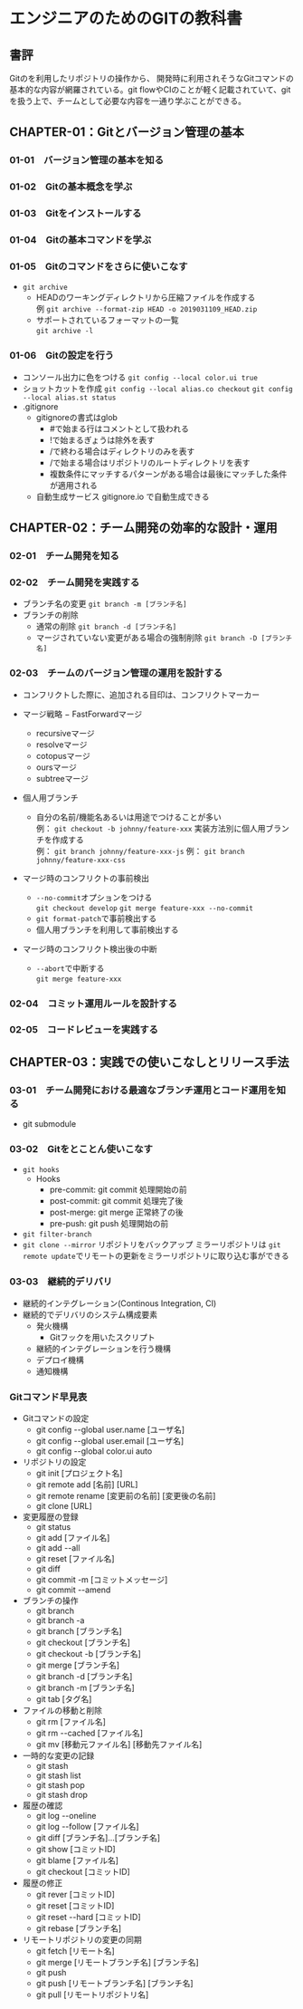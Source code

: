 # エンジニアのためのGITの教科書
## 書評
Gitのを利用したリポジトリの操作から、
開発時に利用されそうなGitコマンドの基本的な内容が網羅されている。git flowやCIのことが軽く記載されていて、gitを扱う上で、チームとして必要な内容を一通り学ぶことができる。

## CHAPTER-01：Gitとバージョン管理の基本
### 01-01　バージョン管理の基本を知る
### 01-02　Gitの基本概念を学ぶ
### 01-03　Gitをインストールする
### 01-04　Gitの基本コマンドを学ぶ
### 01-05　Gitのコマンドをさらに使いこなす
  - `git archive`  
    - HEADのワーキングディレクトリから圧縮ファイルを作成する  
      例 `git archive --format-zip HEAD -o 2019031109_HEAD.zip`  
    - サポートされているフォーマットの一覧  
      `git archive -l`
    
### 01-06　Gitの設定を行う
  - コンソール出力に色をつける
    `git config --local color.ui true`
  - ショットカットを作成
    `git config --local alias.co checkout`
    `git config --local alias.st status`
  - .gitignore
    - gitignoreの書式はglob  
      - #で始まる行はコメントとして扱われる
      - !で始まるぎょうは除外を表す
      - /で終わる場合はディレクトリのみを表す
      - /で始まる場合はリポジトリのルートディレクトリを表す
      - 複数条件にマッチするパターンがある場合は最後にマッチした条件が適用される
    - 自動生成サービス
      gitignore.io で自動生成できる
      
## CHAPTER-02：チーム開発の効率的な設計・運用
### 02-01　チーム開発を知る
### 02-02　チーム開発を実践する
  - ブランチ名の変更 `git branch -m [ブランチ名]`
  - ブランチの削除
    - 通常の削除 `git branch -d [ブランチ名]`
    - マージされていない変更がある場合の強制削除 `git branch -D [ブランチ名]`
    
### 02-03　チームのバージョン管理の運用を設計する
  - コンフリクトした際に、追加される目印は、コンフリクトマーカー
  - マージ戦略
    − FastForwardマージ
    - recursiveマージ
    - resolveマージ
    - cotopusマージ
    - oursマージ
    - subtreeマージ
  - 個人用ブランチ
    - 自分の名前/機能名あるいは用途でつけることが多い  
      例： `git checkout -b johnny/feature-xxx`
      実装方法別に個人用ブランチを作成する  
      例： `git branch johnny/feature-xxx-js`
      例： `git branch johnny/feature-xxx-css`
  - マージ時のコンフリクトの事前検出
    - `--no-commit`オプションをつける  
      `git checkout develop`
      `git merge feature-xxx --no-commit`
    - `git format-patch`で事前検出する
    - 個人用ブランチを利用して事前検出する
    
  - マージ時のコンフリクト検出後の中断
    - `--abort`で中断する  
      `git merge feature-xxx`
   
### 02-04　コミット運用ルールを設計する
### 02-05　コードレビューを実践する

## CHAPTER-03：実践での使いこなしとリリース手法
### 03-01　チーム開発における最適なブランチ運用とコード運用を知る
  - git submodule
  
### 03-02　Gitをとことん使いこなす
  - `git hooks`
    - Hooks
      - pre-commit: git commit 処理開始の前
      - post-commit: git commit 処理完了後
      - post-merge: git merge 正常終了の後
      - pre-push: git push 処理開始の前
  - `git filter-branch`
  - `git clone --mirror`
    リポジトリをバックアップ
    ミラーリポジトリは `git remote update`でリモートの更新をミラーリポジトリに取り込む事ができる
    
### 03-03　継続的デリバリ
  - 継続的インテグレーション(Continous Integration, CI)
  - 継続的でデリバリのシステム構成要素
    - 発火機構
      - Gitフックを用いたスクリプト
    - 継続的インテグレーションを行う機構
    - デプロイ機構
    - 通知機構
### Gitコマンド早見表
  - Gitコマンドの設定
    - git config --global user.name [ユーザ名]
    - git config --global user.email [ユーザ名]
    - git config --global color.ui auto
  - リポジトリの設定
    - git init [プロジェクト名]
    - git remote add [名前] [URL]
    - git remote rename [変更前の名前] [変更後の名前]
    - git clone [URL]
  - 変更履歴の登録
    - git status
    - git add [ファイル名]
    - git add --all
    - git reset [ファイル名]
    - git diff
    - git commit -m [コミットメッセージ]
    - git commit --amend
  - ブランチの操作
    - git branch
    - git branch -a
    - git branch [ブランチ名]
    - git checkout [ブランチ名]
    - git checkout -b [ブランチ名]
    - git merge [ブランチ名]
    - git branch -d [ブランチ名]
    - git branch -m [ブランチ名]
    - git tab [タグ名]
  - ファイルの移動と削除
    - git rm [ファイル名]
    - git rm --cached [ファイル名]
    - git mv [移動元ファイル名] [移動先ファイル名]
  - 一時的な変更の記録
    - git stash
    - git stash list
    - git stash pop
    - git stash drop
  - 履歴の確認
    - git log --oneline
    - git log --follow [ファイル名]
    - git diff [ブランチ名]...[ブランチ名]
    - git show [コミットID]
    - git blame [ファイル名]
    - git checkout [コミットID]
  - 履歴の修正
    - git rever [コミットID]
    - git reset [コミットID]
    - git reset --hard [コミットID]
    - git rebase [ブランチ名]
  - リモートリポジトリの変更の同期
    - git fetch [リモート名]
    - git merge [リモートブランチ名] [ブランチ名]
    - git push
    - git push [リモートブランチ名] [ブランチ名]
    - git pull [リモートリポジトリ名]
    
